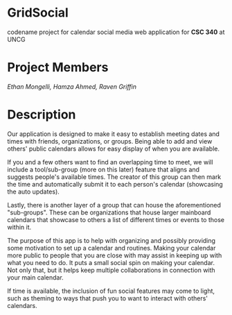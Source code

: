 # GridSocial
codename project for calendar social media web application for **CSC 340** at UNCG

# Project Members
_Ethan Mongelli, Hamza Ahmed, Raven Griffin_

# Description
Our application is designed to make it easy to establish meeting dates and times with friends, organizations, or groups. Being able to add and view others' public calendars allows for easy display of when you are available. 

If you and a few others want to find an overlapping time to meet, we will include a tool/sub-group (more on this later) feature that aligns and suggests people's available times. The creator of this group can then mark the time and automatically submit it to each person's calendar (showcasing the auto updates). 

Lastly, there is another layer of a group that can house the aforementioned "sub-groups". These can be organizations that house larger mainboard calendars that showcase to others a list of different times or events to those within it.

The purpose of this app is to help with organizing and possibly providing some motivation to set up a calendar and routines. Making your calendar more public to people that you are close with may assist in keeping up with what you need to do. It puts a small social spin on making your calendar. Not only that, but it helps keep multiple collaborations in connection with your main calendar.

If time is available, the inclusion of fun social features may come to light, such as theming to ways that push you to want to interact with others' calendars.
